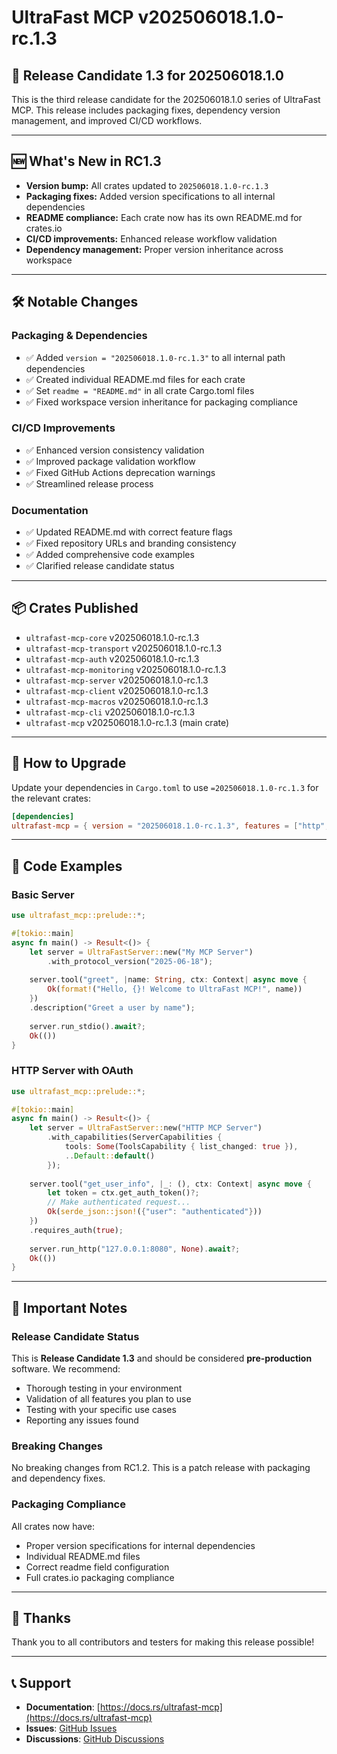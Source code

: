 # UltraFast MCP v202506018.1.0-rc.1.3

## 🚀 Release Candidate 1.3 for 202506018.1.0

This is the third release candidate for the 202506018.1.0 series of UltraFast MCP. This release includes packaging fixes, dependency version management, and improved CI/CD workflows.

---

## 🆕 What's New in RC1.3

- **Version bump:** All crates updated to `202506018.1.0-rc.1.3`
- **Packaging fixes:** Added version specifications to all internal dependencies
- **README compliance:** Each crate now has its own README.md for crates.io
- **CI/CD improvements:** Enhanced release workflow validation
- **Dependency management:** Proper version inheritance across workspace

---

## 🛠️ Notable Changes

### Packaging & Dependencies
- ✅ Added `version = "202506018.1.0-rc.1.3"` to all internal path dependencies
- ✅ Created individual README.md files for each crate
- ✅ Set `readme = "README.md"` in all crate Cargo.toml files
- ✅ Fixed workspace version inheritance for packaging compliance

### CI/CD Improvements
- ✅ Enhanced version consistency validation
- ✅ Improved package validation workflow
- ✅ Fixed GitHub Actions deprecation warnings
- ✅ Streamlined release process

### Documentation
- ✅ Updated README.md with correct feature flags
- ✅ Fixed repository URLs and branding consistency
- ✅ Added comprehensive code examples
- ✅ Clarified release candidate status

---

## 📦 Crates Published

- `ultrafast-mcp-core` v202506018.1.0-rc.1.3
- `ultrafast-mcp-transport` v202506018.1.0-rc.1.3
- `ultrafast-mcp-auth` v202506018.1.0-rc.1.3
- `ultrafast-mcp-monitoring` v202506018.1.0-rc.1.3
- `ultrafast-mcp-server` v202506018.1.0-rc.1.3
- `ultrafast-mcp-client` v202506018.1.0-rc.1.3
- `ultrafast-mcp-macros` v202506018.1.0-rc.1.3
- `ultrafast-mcp-cli` v202506018.1.0-rc.1.3
- `ultrafast-mcp` v202506018.1.0-rc.1.3 (main crate)

---

## 📝 How to Upgrade

Update your dependencies in `Cargo.toml` to use `=202506018.1.0-rc.1.3` for the relevant crates:

```toml
[dependencies]
ultrafast-mcp = { version = "202506018.1.0-rc.1.3", features = ["http", "oauth"] }
```

---

## 🔧 Code Examples

### Basic Server
```rust
use ultrafast_mcp::prelude::*;

#[tokio::main]
async fn main() -> Result<()> {
    let server = UltraFastServer::new("My MCP Server")
        .with_protocol_version("2025-06-18");
    
    server.tool("greet", |name: String, ctx: Context| async move {
        Ok(format!("Hello, {}! Welcome to UltraFast MCP!", name))
    })
    .description("Greet a user by name");
    
    server.run_stdio().await?;
    Ok(())
}
```

### HTTP Server with OAuth
```rust
use ultrafast_mcp::prelude::*;

#[tokio::main]
async fn main() -> Result<()> {
    let server = UltraFastServer::new("HTTP MCP Server")
        .with_capabilities(ServerCapabilities {
            tools: Some(ToolsCapability { list_changed: true }),
            ..Default::default()
        });
    
    server.tool("get_user_info", |_: (), ctx: Context| async move {
        let token = ctx.get_auth_token()?;
        // Make authenticated request...
        Ok(serde_json::json!({"user": "authenticated"}))
    })
    .requires_auth(true);
    
    server.run_http("127.0.0.1:8080", None).await?;
    Ok(())
}
```

---

## 🚨 Important Notes

### Release Candidate Status
This is **Release Candidate 1.3** and should be considered **pre-production** software. We recommend:
- Thorough testing in your environment
- Validation of all features you plan to use
- Testing with your specific use cases
- Reporting any issues found

### Breaking Changes
No breaking changes from RC1.2. This is a patch release with packaging and dependency fixes.

### Packaging Compliance
All crates now have:
- Proper version specifications for internal dependencies
- Individual README.md files
- Correct readme field configuration
- Full crates.io packaging compliance

---

## 🙏 Thanks

Thank you to all contributors and testers for making this release possible!

---

## 📞 Support

- **Documentation**: [https://docs.rs/ultrafast-mcp](https://docs.rs/ultrafast-mcp)
- **Issues**: [GitHub Issues](https://github.com/techgopal/ultrafast-mcp/issues)
- **Discussions**: [GitHub Discussions](https://github.com/techgopal/ultrafast-mcp/discussions) 